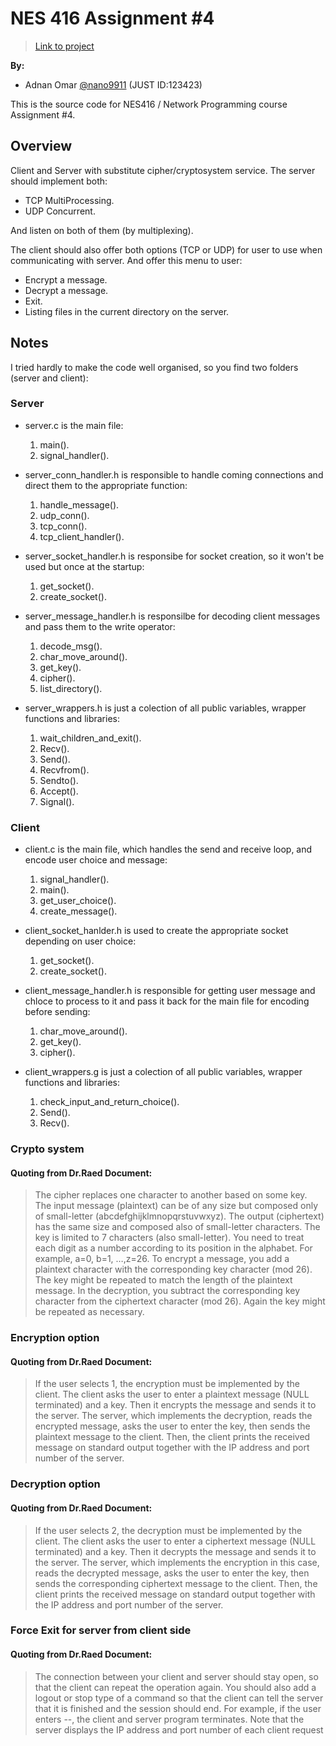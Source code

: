 # NES 416 Assignment #4
>[Link to project](https://github.com/nano9911/NES416-Assignments/tree/main/Assignment-4)

**By:**
- Adnan Omar [@nano9911](https://github.com/nano9911) (JUST ID:123423)

This is the source code for NES416 / Network Programming course Assignment #4.

## Overview
Client and Server with substitute cipher/cryptosystem service.
The server should implement both:
- TCP MultiProcessing.
- UDP Concurrent.

And listen on both of them (by multiplexing).

The client should also offer both options (TCP or UDP) for user to use when communicating with server. And offer this menu to user:
- Encrypt a message.
- Decrypt a message.
- Exit.
- Listing files in the current directory on the server.

## Notes
I tried hardly to make the code well organised, so you find two folders (server and client):
### Server
- server.c is the main file:
    1. main().
    2. signal_handler().

- server_conn_handler.h is responsible to handle coming connections and direct them to the appropriate function:
    1. handle_message().
    2. udp_conn().
    3. tcp_conn().
    4. tcp_client_handler().

- server_socket_handler.h is responsibe for socket creation, so it won't be used but once at the startup:
    1. get_socket().
    2. create_socket().

- server_message_handler.h is responsilbe for decoding client messages and pass them to the write operator:
    1. decode_msg().
    2. char_move_around().
    3. get_key().
    4. cipher().
    5. list_directory().

- server_wrappers.h is just a colection of all public variables, wrapper functions and libraries:
    1. wait_children_and_exit().
    2. Recv().
    3. Send().
    4. Recvfrom().
    5. Sendto().
    6. Accept().
    7. Signal().

### Client
- client.c is the main file, which handles the send and receive loop, and encode user choice and message:
    1. signal_handler().
    2. main().
    3. get_user_choice().
    4. create_message().

- client_socket_hanlder.h is used to create the appropriate socket depending on user choice:
    1. get_socket().
    2. create_socket().

- client_message_handler.h is responsible for getting user message and chloce to process to it and pass it back for the main file for encoding before sending:
    1. char_move_around().
    2. get_key().
    3. cipher().

- client_wrappers.g is just a colection of all public variables, wrapper functions and libraries:
    1. check_input_and_return_choice().
    2. Send().
    3. Recv().

### Crypto system
#### Quoting from Dr.Raed Document:
> The cipher replaces one character to another based on some key. The input message (plaintext) can be of any size
> but composed only of small-letter (abcdefghijklmnopqrstuvwxyz). The output (ciphertext) has the same size
> and composed also of small-letter characters. The key is limited to 7 characters (also small-letter). You need to
> treat each digit as a number according to its position in the alphabet. For example, a=0, b=1, …,z=26. To
> encrypt a message, you add a plaintext character with the corresponding key character (mod 26). The key
> might be repeated to match the length of the plaintext message. In the decryption, you subtract the
> corresponding key character from the ciphertext character (mod 26). Again the key might be repeated as
> necessary.

### Encryption option
#### Quoting from Dr.Raed Document:
> If the user selects 1, the encryption must be implemented by the client. The client asks the user to enter a
> plaintext message (NULL terminated) and a key. Then it encrypts the message and sends it to the server. The
> server, which implements the decryption, reads the encrypted message, asks the user to enter the key, then
> sends the plaintext message to the client. Then, the client prints the received message on standard output
> together with the IP address and port number of the server.

### Decryption option
#### Quoting from Dr.Raed Document:
> If the user selects 2, the decryption must be implemented by the client. The client asks the user to enter a
> ciphertext message (NULL terminated) and a key. Then it decrypts the message and sends it to the server. The
> server, which implements the encryption in this case, reads the decrypted message, asks the user to enter the
> key, then sends the corresponding ciphertext message to the client. Then, the client prints the received message
> on standard output together with the IP address and port number of the server.

### Force Exit for server from client side
#### Quoting from Dr.Raed Document:
> The connection between your client and server should stay open, so that the client can repeat the operation
> again. You should also add a logout or stop type of a command so that the client can tell the server that it is
> finished and the session should end. For example, if the user enters --, the client and server program terminates.
> Note that the server displays the IP address and port number of each client request
